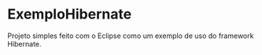 # ExemploHibernate
Projeto simples feito com o Eclipse como um exemplo de uso do framework Hibernate.

